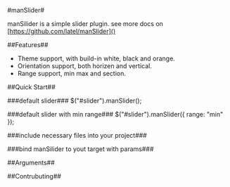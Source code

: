 #manSlider#

manSilider is a simple slider plugin.
see more docs on [https://github.com/latel/manSlider]()

##Features##

* Theme support, with build-in white, black and orange.
* Orientation support, both horizen and vertical.
* Range support, min max and section.

##Quick Start##

###default slider###
    $("#slider").manSlider();

###default slider with min range###
    $("#slider").manSlider({
        range: "min"
    });

###include necessary files into your project###

###bind manSilider to yout target with params###

##Arguments##

##Contrubuting##
